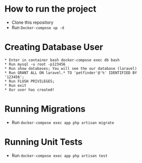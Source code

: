 # How to run the project
 * Clone this repository 
 * Run ``` Docker-compose up -d ```
# Creating Database User
    * Enter in container bash docker-compose exec db bash 
    * Run mysql -u root -p123456
    * Run show databases; You will see the our database (laravel)
    * Run GRANT ALL ON laravel.* TO 'petfinder'@'%' IDENTIFIED BY '123456';
    * Run FLUSH PRIVILEGES;
    * Run exit
    * Our user has created!

# Running Migrations
 * Run ``` docker-compose exec app php artisan migrate ```

# Running Unit Tests
 * Run ``` docker-compose exec app php artisan test ```

